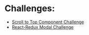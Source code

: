 # Challenges:

* [Scroll to Top Component Challenge](https://github.com/BCrawfordScott/Coding_Exercises/tree/master/React-Redux/ScrollToTopChallenge)
* [React-Redux Modal Challenge](https://github.com/BCrawfordScott/Coding_Exercises/tree/master/React-Redux/ReactReduxModalChallenge)
